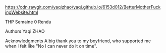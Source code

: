https://cdn.rawgit.com/yaqizhao/yaqi.github.io/6153d012/BetterMotherFuckingWebsite.html

THP Semaine 0 Rendu 

Authors
Yaqi ZHAO

Acknowledgments
A big thank you to my boyfriend, who supported me when I felt like "No I can never do it on time".